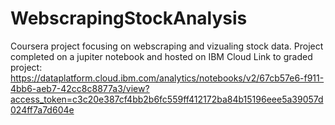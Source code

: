 # WebscrapingStockAnalysis
Coursera project focusing on webscraping and vizualing stock data. Project completed on a jupiter notebook and hosted on IBM Cloud
Link to graded project:
https://dataplatform.cloud.ibm.com/analytics/notebooks/v2/67cb57e6-f911-4bb6-aeb7-42cc8c8877a3/view?access_token=c3c20e387cf4bb2b6fc559ff412172ba84b15196eee5a39057d024ff7a7d604e
